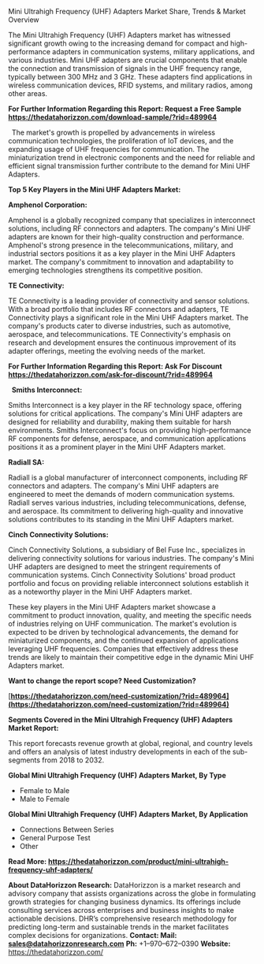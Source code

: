 ﻿Mini Ultrahigh Frequency (UHF) Adapters Market Share, Trends & Market Overview

The Mini Ultrahigh Frequency (UHF) Adapters market has witnessed significant growth owing to the increasing demand for compact and high-performance adapters in communication systems, military applications, and various industries. Mini UHF adapters are crucial components that enable the connection and transmission of signals in the UHF frequency range, typically between 300 MHz and 3 GHz. These adapters find applications in wireless communication devices, RFID systems, and military radios, among other areas.

**For Further Information Regarding this Report: Request a Free Sample <https://thedatahorizzon.com/download-sample/?rid=489964>** 

` `The market's growth is propelled by advancements in wireless communication technologies, the proliferation of IoT devices, and the expanding usage of UHF frequencies for communication. The miniaturization trend in electronic components and the need for reliable and efficient signal transmission further contribute to the demand for Mini UHF Adapters.

**Top 5 Key Players in the Mini UHF Adapters Market:**

**Amphenol Corporation:**

Amphenol is a globally recognized company that specializes in interconnect solutions, including RF connectors and adapters. The company's Mini UHF adapters are known for their high-quality construction and performance. Amphenol's strong presence in the telecommunications, military, and industrial sectors positions it as a key player in the Mini UHF Adapters market. The company's commitment to innovation and adaptability to emerging technologies strengthens its competitive position.

**TE Connectivity:**

TE Connectivity is a leading provider of connectivity and sensor solutions. With a broad portfolio that includes RF connectors and adapters, TE Connectivity plays a significant role in the Mini UHF Adapters market. The company's products cater to diverse industries, such as automotive, aerospace, and telecommunications. TE Connectivity's emphasis on research and development ensures the continuous improvement of its adapter offerings, meeting the evolving needs of the market.

**For Further Information Regarding this Report: Ask For Discount <https://thedatahorizzon.com/ask-for-discount/?rid=489964>** 

` `**Smiths Interconnect:**

Smiths Interconnect is a key player in the RF technology space, offering solutions for critical applications. The company's Mini UHF adapters are designed for reliability and durability, making them suitable for harsh environments. Smiths Interconnect's focus on providing high-performance RF components for defense, aerospace, and communication applications positions it as a prominent player in the Mini UHF Adapters market.

**Radiall SA:**

Radiall is a global manufacturer of interconnect components, including RF connectors and adapters. The company's Mini UHF adapters are engineered to meet the demands of modern communication systems. Radiall serves various industries, including telecommunications, defense, and aerospace. Its commitment to delivering high-quality and innovative solutions contributes to its standing in the Mini UHF Adapters market.

**Cinch Connectivity Solutions:**

Cinch Connectivity Solutions, a subsidiary of Bel Fuse Inc., specializes in delivering connectivity solutions for various industries. The company's Mini UHF adapters are designed to meet the stringent requirements of communication systems. Cinch Connectivity Solutions' broad product portfolio and focus on providing reliable interconnect solutions establish it as a noteworthy player in the Mini UHF Adapters market.

These key players in the Mini UHF Adapters market showcase a commitment to product innovation, quality, and meeting the specific needs of industries relying on UHF communication. The market's evolution is expected to be driven by technological advancements, the demand for miniaturized components, and the continued expansion of applications leveraging UHF frequencies. Companies that effectively address these trends are likely to maintain their competitive edge in the dynamic Mini UHF Adapters market.

**Want to change the report scope? Need Customization?**

[**https://thedatahorizzon.com/need-customization/?rid=489964](https://thedatahorizzon.com/need-customization/?rid=489964)** 

**Segments Covered in the Mini Ultrahigh Frequency (UHF) Adapters Market Report:**

This report forecasts revenue growth at global, regional, and country levels and offers an analysis of latest industry developments in each of the sub-segments from 2018 to 2032.

**Global Mini Ultrahigh Frequency (UHF) Adapters Market, By Type**

- Female to Male
- Male to Female

**Global Mini Ultrahigh Frequency (UHF) Adapters Market, By Application**

- Connections Between Series
- General Purpose Test
- Other

**Read More: <https://thedatahorizzon.com/product/mini-ultrahigh-frequency-uhf-adapters/>** 

**About DataHorizzon Research:**DataHorizzon is a market research and advisory company that assists organizations across the globe in formulating growth strategies for changing business dynamics. Its offerings include consulting services across enterprises and business insights to make actionable decisions. DHR’s comprehensive research methodology for predicting long-term and sustainable trends in the market facilitates complex decisions for organizations.**Contact:Mail: <sales@datahorizzonresearch.com>** **Ph:** +1–970–672–0390**Website:** <https://thedatahorizzon.com/> 

